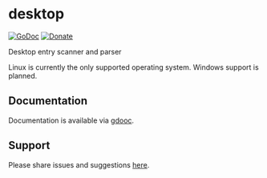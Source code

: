 # desktop
[![GoDoc](https://code.rocketnine.space/tslocum/godoc-static/raw/branch/master/badge.svg)](https://docs.rocketnine.space/code.rocketnine.space/tslocum/desktop)
[![Donate](https://img.shields.io/liberapay/receives/rocketnine.space.svg?logo=liberapay)](https://liberapay.com/rocketnine.space)

Desktop entry scanner and parser

Linux is currently the only supported operating system.  Windows support is planned.

## Documentation

Documentation is available via [gdooc](https://docs.rocketnine.space/code.rocketnine.space/tslocum/desktop).

## Support

Please share issues and suggestions [here](https://code.rocketnine.space/tslocum/desktop/issues).


